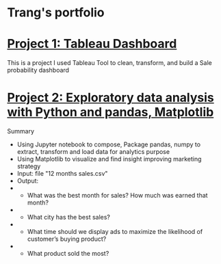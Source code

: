 # Trang's portfolio

# [Project 1: Tableau Dashboard](https://public.tableau.com/app/profile/trang9503)
This is a project I used Tableau Tool to clean, transform, and build a Sale probability dashboard


# [Project 2: Exploratory data analysis with Python and pandas, Matplotlib](https://github.com/Trangnguyen0824/ETL-Data-by-Python-Pandas)                     
Summary
* Using Jupyter notebook to compose, Package pandas, numpy to extract, transform and load data for analytics purpose
* Using Matplotlib to visualize and find insight improving marketing strategy  
* Input: file "12 months sales.csv"
* Output:
* * What was the best month for sales? How much was earned that month?
* * What city has the best sales?
* * What time should we display ads to maximize the likelihood of customer’s buying product?
* * What product sold the most? 
